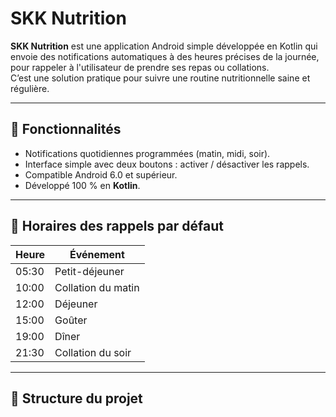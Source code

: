 # SKK Nutrition

**SKK Nutrition** est une application Android simple développée en Kotlin qui envoie des notifications automatiques à des heures précises de la journée, pour rappeler à l'utilisateur de prendre ses repas ou collations.  
C’est une solution pratique pour suivre une routine nutritionnelle saine et régulière.

---

## 📱 Fonctionnalités

- Notifications quotidiennes programmées (matin, midi, soir).
- Interface simple avec deux boutons : activer / désactiver les rappels.
- Compatible Android 6.0 et supérieur.
- Développé 100 % en **Kotlin**.

---

## 🧭 Horaires des rappels par défaut

| Heure   | Événement            |
|---------|----------------------|
| 05:30   | Petit-déjeuner       |
| 10:00   | Collation du matin   |
| 12:00   | Déjeuner             |
| 15:00   | Goûter               |
| 19:00   | Dîner                |
| 21:30   | Collation du soir    |

---

## 📁 Structure du projet
